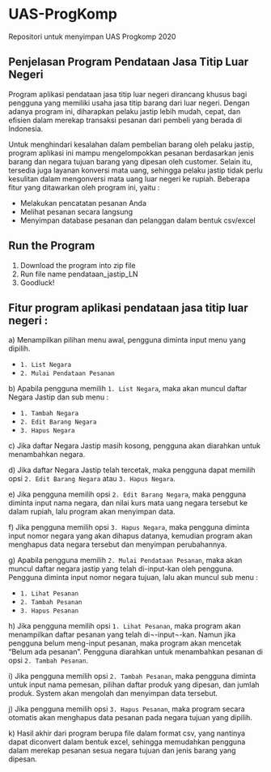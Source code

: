 # UAS-ProgKomp
Repositori untuk menyimpan UAS Progkomp 2020

## Penjelasan Program Pendataan Jasa Titip Luar Negeri

Program aplikasi pendataan jasa titip luar negeri dirancang khusus bagi pengguna yang memiliki usaha jasa titip barang dari luar negeri. Dengan adanya program ini, diharapkan pelaku jastip lebih mudah, cepat, dan efisien dalam merekap transaksi pesanan dari pembeli yang berada di Indonesia.

Untuk menghindari kesalahan dalam pembelian barang oleh pelaku jastip, program aplikasi ini mampu mengelompokkan pesanan berdasarkan jenis barang dan negara tujuan barang yang dipesan oleh customer. Selain itu, tersedia juga layanan konversi mata uang, sehingga pelaku jastip tidak perlu kesulitan dalam mengonversi mata uang luar negeri ke rupiah. Beberapa fitur yang ditawarkan oleh program ini, yaitu :

* Melakukan pencatatan pesanan Anda
* Melihat pesanan secara langsung
* Menyimpan database pesanan dan pelanggan dalam bentuk csv/excel

## Run the Program
1. Download the program into zip file
2. Run file name pendataan_jastip_LN
3. Goodluck!

## Fitur program aplikasi pendataan jasa titip luar negeri :
a) Menampilkan pilihan menu awal, pengguna diminta input menu yang dipilih.
* `1. List Negara`
* `2. Mulai Pendataan Pesanan`

b) Apabila pengguna memilih `1. List Negara`, maka akan muncul daftar Negara Jastip dan sub menu :
* `1. Tambah Negara`
* `2. Edit Barang Negara`
* `3. Hapus Negara`

c) Jika daftar Negara Jastip masih kosong, pengguna akan diarahkan untuk menambahkan negara.

d) Jika daftar Negara Jastip telah tercetak, maka pengguna dapat memilih opsi `2. Edit Barang Negara` atau `3. Hapus Negara`.

e) Jika pengguna memilih opsi `2. Edit Barang Negara`, maka pengguna diminta input nama negara, dan nilai kurs mata uang negara tersebut ke dalam rupiah, lalu program akan menyimpan data.

f) Jika pengguna memilih opsi `3. Hapus Negara`, maka pengguna diminta input  nomor negara yang akan dihapus datanya, kemudian program akan menghapus data negara tersebut dan menyimpan perubahannya.

g) Apabila pengguna memilih `2. Mulai Pendataan Pesanan`, maka akan muncul daftar negara jastip yang telah di-input-kan oleh pengguna. Pengguna diminta input nomor negara tujuan, lalu akan muncul sub menu :

* `1. Lihat Pesanan`
* `2. Tambah Pesanan`
* `3. Hapus Pesanan`

h) Jika pengguna memilih opsi `1. Lihat Pesanan`, maka program akan menampilkan daftar pesanan yang telah di¬-input¬-kan. Namun jika pengguna belum meng-input pesanan, maka program akan mencetak “Belum ada pesanan”. Pengguna diarahkan untuk menambahkan pesanan di opsi `2. Tambah Pesanan`.

i) Jika pengguna memilih opsi `2. Tambah Pesanan`, maka pengguna diminta untuk input  nama pemesan, pilihan daftar produk yang dipesan, dan jumlah produk. System akan mengolah dan menyimpan data tersebut.

j) Jika pengguna memilih opsi `3. Hapus Pesanan`, maka program secara otomatis akan menghapus data pesanan pada negara tujuan yang dipilih.

k) Hasil akhir dari program berupa file dalam format csv, yang nantinya dapat diconvert dalam bentuk excel, sehingga memudahkan pengguna dalam merekap pesanan sesua negara tujuan dan jenis barang yang dipesan.
